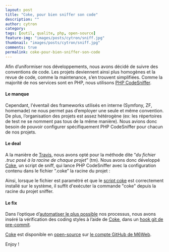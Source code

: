 ```yaml
---
layout: post
title: "Coke, pour bien sniffer son code"
description: ""
author: cytron
category:
tags: [outil, qualite, php, open-source]
feature-img: "images/posts/cytron/sniff.jpg"
thumbnail: "images/posts/cytron/sniff.jpg"
comments: true
permalink: coke-pour-bien-sniffer-son-code
---
```


Afin d’uniformiser nos développements, nous avons décidé de suivre des conventions de code. Les projets deviennent ainsi plus homogènes et la revue de code, comme la maintenance, s’en trouvent simplifiées. Comme la majorité de nos services sont en PHP, nous utilisons [PHP CodeSniffer](https://github.com/squizlabs/PHP_CodeSniffer).

#### Le manque

Cependant, l'éventail des frameworks utilisés en interne (Symfony, ZF, homemade) ne nous permet pas d’employer une seule et même convention. De plus, l’organisation des projets est assez hétérogène (ex: les répertoires de test ne se nomment pas tous de la même manière). Nous avions donc besoin de pouvoir configurer spécifiquement PHP CodeSniffer pour chacun de nos projets.

#### Le deal

A la manière de [Travis](https://travis-ci.org/), nous avons opté pour la méthode dite “*du fichier .truc posé à la racine de chaque projet*” (tm). Nous avons donc développé [Coke](https://github.com/BedrockStreaming/Coke), un script de sniff, qui lance PHP CodeSniffer avec la configuration contenu dans le fichier “.coke” la racine du projet :

<script src="https://gist.github.com/KuiKui/5867277.js"></script>

Ainsi, lorsque le fichier est paramétré et que le [script coke](https://raw.github.com/BedrockStreaming/Coke/master/coke) est correctement installé sur le système, il suffit d'exécuter la commande "coke" depuis la racine du projet sniffer.

#### Le fix

Dans l’optique d’[automatiser le plus possible](https://zachholman.com/talk/how-to-build-a-github/) nos processus, nous avons inséré la vérification des coding styles à l’aide de [Coke](https://github.com/BedrockStreaming/Coke), dans un [hook git de pre-commit](https://gist.github.com/JJK801/5867810).

[Coke](https://github.com/BedrockStreaming/Coke) est disponible en [open-source](https://tom.preston-werner.com/2011/11/22/open-source-everything.html) sur [le compte GitHub de M6Web](https://github.com/BedrockStreaming).

Enjoy !